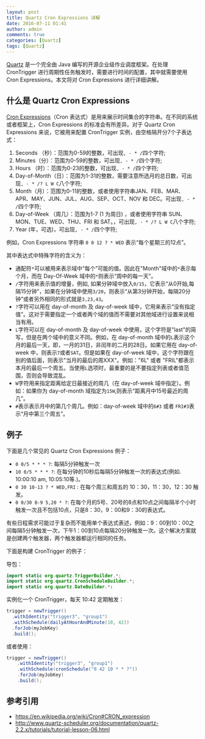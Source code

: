```yaml
---
layout: post
title: Quartz Cron Expressions 详解
date: 2016-07-11 01:41
author: admin
comments: true
categories: [Quartz]
tags: [Quartz]
---
```


[Quartz](http://www.quartz-scheduler.org/) 是一个完全由 Java 编写的开源企业级作业调度框架。在处理 CronTrigger  进行周期性任务触发时，需要进行时间的配置，其中就需要使用 Cron Expressions。本文将对 Cron Expressions 进行详细讲解。

<!-- more -->

## 什么是 Quartz Cron Expressions

[Cron Expressions](https://en.wikipedia.org/wiki/Cron#CRON_expression)（Cron 表达式）是用来展示时间集合的字符串。在不同的系统或者框架上，Cron Expressions 的标准会有所差异。对于 Quartz Cron Expressions 来说，它被用来配置 CronTrigger 实例，由空格隔开分7个子表达式：

1. Seconds （秒）：范围为0-59的整数，可出现`, - * /`四个字符;
2. Minutes（分）：范围为0-59的整数，可出现`, - * /`四个字符;  
3. Hours （时）：范围为0-23的整数，可出现`, - * /`四个字符;  
4. Day-of-Month（日）：范围为1-31的整数，需要注意所选月的总日数，可出现`, - * /? L W C`八个字符; 
5. Month（月）：范围为0-11的整数，或者使用字符串JAN、FEB、MAR、APR、MAY、JUN、JUL、AUG、SEP、OCT、NOV 和 DEC。可出现`, - * /`四个字符;
6. Day-of-Week （周几）：范围为1-7 (1 为周日) ，或者使用字符串 SUN、MON、TUE、WED、THU、FRI 和 SAT。，可出现`, - * /? L W C`八个字符; 
7. Year (年，可选)，可出现`, - * /`四个字符;

例如，Cron Expressions 字符串 `0 0 12 ? * WED` 表示“每个星期三的12点”。

其中表达式中特殊字符的含义为：

* 通配符`*`可以被用来表示域中“每个”可能的值。因此在"Month"域中的`*`表示每个月，而在 Day-Of-Week 域中的`*`则表示“周中的每一天”。
* `/`字符用来表示值的增量，例如, 如果分钟域中放入`0/15`，它表示“从0开始,每隔15分钟”，如果在分钟域中使用`3/20`，则表示“从第3分钟开始，每隔20分钟”或者另外相同的形式就是`3,23,43`。
* `?`字符可以用在 day-of-month 及 day-of-week 域中，它用来表示“没有指定值”。这对于需要指定一个或者两个域的值而不需要对其他域进行设置来说相当有用。 
* `L`字符可以在 day-of-month 及 day-of-week 中使用，这个字符是"last"的简写，但是在两个域中的意义不同。例如，在 day-of-month 域中的`L`表示这个月的最后一天，即，一月的31日，非闰年的二月的28日。如果它用在 day-of-week 中，则表示`7`或者`SAT`。但是如果在 day-of-week 域中，这个字符跟在别的值后面，则表示"当月的最后的周XXX"。例如："6L" 或者 "FRIL"都表示本月的最后一个周五。当使用`L`选项时，最重要的是不要指定列表或者值范围，否则会导致混乱。
* `W`字符用来指定距离给定日最接近的周几（在 day-of-week 域中指定）。例如：如果你为 day-of-month 域指定为`15W`,则表示“距离月中15号最近的周几”。
* `#`表示表示月中的第几个周几。例如：day-of-week 域中的`6#3` 或者 `FRI#3`表示“月中第三个周五”。


## 例子

下面是几个常见的 Quartz Cron Expressions 例子：

* `0 0/5 * * * ?`: 每隔5分钟触发一次
* `10 0/5 * * * ?`: 在每分钟的10秒后每隔5分钟触发一次的表达式(例如. 10:00:10 am, 10:05:10等.)。
* `0 30 10-13 ? * WED,FRI` : 在每个周三和周五的 10：30，11：30，12：30 触发。
* `0 0/30 8-9 5,20 * ?`: 在每个月的5号、20号的8点和10点之间每隔半个小时触发一次且不包括10点，只是8：30，9：00和9：30的表达式。

有些日程需求可能过于复杂而不能用单个表达式表述，例如：9：00到10：00之间每隔5分钟触发一次，下午1：00到10点每隔20分钟触发一次。这个解决方案就是创建两个触发器，两个触发器都运行相同的任务。


下面是构建 CronTrigger 的例子：

导包：

```java
import static org.quartz.TriggerBuilder.*;
import static org.quartz.CronScheduleBuilder.*;
import static org.quartz.DateBuilder.*:
```

实例化一个 CronTrigger，每天 10:42 定期触发：

```java
trigger = newTrigger()
  .withIdentity("trigger3", "group1")
  .withSchedule(dailyAtHourAndMinute(10, 42))
  .forJob(myJobKey)
  .build();
```

或者使用：

```java
trigger = newTrigger()
    .withIdentity("trigger3", "group1")
    .withSchedule(cronSchedule("0 42 10 * * ?"))
    .forJob(myJobKey)
    .build();
```


## 参考引用

* <https://en.wikipedia.org/wiki/Cron#CRON_expression>
* <http://www.quartz-scheduler.org/documentation/quartz-2.2.x/tutorials/tutorial-lesson-06.html>